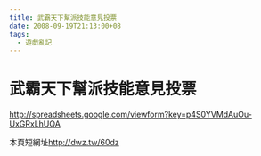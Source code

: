 ```yaml
---
title: 武霸天下幫派技能意見投票
date: 2008-09-19T21:13:00+08
tags:
  - 遊戲亂記
---
```

# 武霸天下幫派技能意見投票

<http://spreadsheets.google.com/viewform?key=p4S0YVMdAuOu-UxGRxLhUQA>[](http://spreadsheets.google.com/embeddedform?key=p4S0YVMdAuOu-UxGRxLhUQA)  
  
本頁短網址<http://dwz.tw/60dz>
